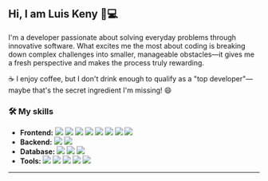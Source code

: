## Hi, I am Luis Keny 👋💻
I'm a developer passionate about solving everyday problems through innovative software. What excites me the most about coding is breaking down complex challenges into smaller, manageable obstacles—it gives me a fresh perspective and makes the process truly rewarding.  

☕ I enjoy coffee, but I don't drink enough to qualify as a "top developer"—maybe that's the secret ingredient I'm missing! 😄 

### 🛠️ My skills
<ul>
  <li>
    <strong>Frontend:</strong> 
    <span>
      <img src="https://img.shields.io/badge/-angular-D22128?style=flat-square&logo=angular&logoColor=white"/>
<!--       <img src="https://img.shields.io/badge/-react-0079BF?style=flat-square&logo=react&logoColor=white"/> -->
<!--       <img src="https://img.shields.io/badge/-Nextjs-000000?style=flat-square&logo=nextdotjs&logoColor=white"/> -->
      <img src="https://img.shields.io/badge/-Vue.js-339933?style=flat-square&logo=Vue.js&logoColor=white"/>
      <img src="https://img.shields.io/badge/-Astro-181717?style=flat-square&logo=Astro&logoColor=white"/>
      <img src="https://img.shields.io/badge/-Javascript-F29111?style=flat-square&logo=Javascript&logoColor=white"/>
      <img src="https://img.shields.io/badge/-Typescript-0079BF?style=flat-square&logo=Typescript&logoColor=white"/>
      <img src="https://img.shields.io/badge/-HTML5-E34F26?style=flat-square&logo=HTML5&logoColor=white"/>
      <img src="https://img.shields.io/badge/-CSS3-1572B6?style=flat-square&logo=CSS3&logoColor=white"/>
      <img src="https://img.shields.io/badge/-Tailwind_css-4285F4?style=flat-square&logo=tailwind-css&logoColor=white"/>
    </span>
  </li>
  <li>
    <strong>Backend:</strong> 
    <span>
      <img src="https://img.shields.io/badge/-Spring-42B883?style=flat-square&logo=Spring&logoColor=white"/>
<!--       <img src="https://img.shields.io/badge/-Node-339933?style=flat-square&logo=Node.js&logoColor=white"/> -->
      <img src="https://img.shields.io/badge/-Java-FA6400?style=flat-square&logo=OpenJDK&logoColor=white"/>
    </span>
  </li>
  <li>
    <strong>Database:</strong> 
    <span>
      <img src="https://img.shields.io/badge/-MySQL-F29111?style=flat-square&logo=MySQL&logoColor=white"/>
      <img src="https://img.shields.io/badge/-Mongodb-08b10b?style=flat-square&logo=Mongodb&logoColor=white"/>
      <img src="https://img.shields.io/badge/-PostgresSQL-4169e1?style=flat-square&logo=postgresql&logoColor=white"/>
    </span>
  </li>
  <li>
    <strong>Tools:</strong> 
    <span>
      <img src="https://img.shields.io/badge/-Github-181717?style=flat-square&logo=GitHub&logoColor=white"/>
      <img src="https://img.shields.io/badge/-Git-F44D27?style=flat-square&logo=Git&logoColor=white"/>
      <img src="https://img.shields.io/badge/-NPM-CB3837?style=flat-square&logo=NPM&logoColor=white"/>
      <img src="https://img.shields.io/badge/-ESLint-4B32C3?style=flat-square&logo=ESLint&logoColor=white"/>
      <img src="https://img.shields.io/badge/-Docker-0079BF?style=flat-square&logo=docker&logoColor=white"/>
    </span>
  </li>
</ul>

---
